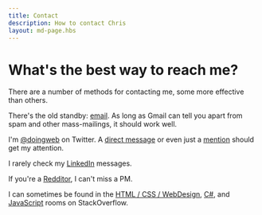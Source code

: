 ```yaml
---
title: Contact
description: How to contact Chris
layout: md-page.hbs
---
```


# What's the best way to reach me?

<p class="lead">There are a number of methods for contacting me, some more effective than others.</p>

There's the old standby: [email](mailto:chris@chrisdoingweb.com). As long as Gmail can tell you apart from spam and other mass-mailings, it should work well.

I'm [@doingweb](http://twitter.com/doingweb) on Twitter. A [direct message](https://twitter.com/direct_messages/create/doingweb) or even just a [mention](https://twitter.com/intent/tweet?screen_name=doingweb) should get my attention.

I rarely check my [LinkedIn](https://www.linkedin.com/in/chrisantes) messages.

If you're a [Redditor](http://www.reddit.com/user/doingweb), I can't miss a PM.

I can sometimes be found in the [HTML / CSS / WebDesign](http://chat.stackoverflow.com/rooms/29074/html-css-webdesign), [C#](http://chat.stackoverflow.com/rooms/7/c), and [JavaScript](http://chat.stackoverflow.com/rooms/17/javascript) rooms on StackOverflow.
